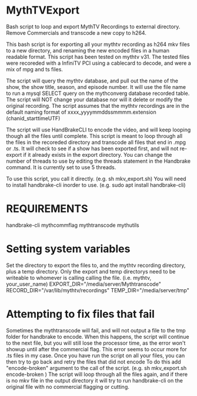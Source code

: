 # MythTVExport
Bash script to loop and export MythTV Recordings to external directory.  Remove Commercials and transcode a new copy to h264.

This bash script is for exporting all your mythtv recording as h264 mkv files to a new directory,
and renaming the new encoded files in a human readable format.  This script has been tested on mythtv v31.
The tested files were recoreded with a InfiniTV PCI using a cablecard to decode, and were a mix of mpg and ts files.

The script will query the mythtv database, and pull out the name of the show, the show title, season, and episode
number.  It will use the file name to run a mysql SELECT query on the mythconverg database recorded table. The script
will NOT change your database nor will it delete or modify the original recording.  The script assumes that the mythtv recordings
are in the default naming format of xxxx_yyyymmddssmmmm.extension (chanid_starttimeUTF)

The script will use HandBrakeCLI to encode the video, and will keep looping though all the files until complete.
This script is meant to loop through all the files in the recoreded directory and transcode all files that end in .mpg or .ts.
It will check to see if a show has been exported first, and will not re-export if it already exists in the export directory.
You can change the number of threads to use by editing the threads statement in the Handbrake command.  It is currently
set to use 5 threads.

To use this script, you call it directly. (e.g. sh mkv_export.sh)
You will need to install handbrake-cli inorder to use.  (e.g. sudo apt install handbrake-cli)

# REQUIREMENTS
handbrake-cli
mythcommflag
mythtranscode
mythutils

# Setting system variables

Set the directory to export the files to, and the mythtv recording directory, plus a temp directory.
Only the export and temp directorys need to be writeable to whomever is calling calling the file. (i.e. mythtv, your_user_name)
EXPORT_DIR="/media/server/Mythtranscode"
RECORD_DIR="/var/lib/mythtv/recordings"
TEMP_DIR="/media/server/tmp"

# Attempting to fix files that fail  
Sometimes the mythtranscode will fail, and will not output a file to the tmp folder for handbrake to encode.
When this happens, the script will continue to the next file, but you will still lose the processor time,
as the error won't showup until after the commercial flag.  This error seems to occur more for .ts files in my case.
Once you have run the script on all your files, you can then try to go back and retry the files that did not encode
To do this add "encode-broken" argument to the call of the script.  (e.g. sh mkv_export.sh encode-broken )
The script will loop through all the files again, and if there is no mkv file in the output directory
it will try to run handbrake-cli on the original file with no commercial flagging or cutting.

